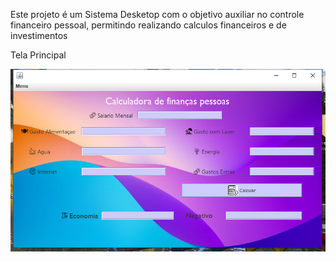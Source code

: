 Este projeto é um Sistema Desketop com o objetivo auxiliar no controle financeiro pessoal, permitindo realizando calculos financeiros e de investimentos

Tela Principal 

![Documentação](deskotop.png)
